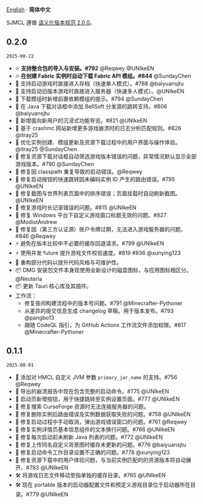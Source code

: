 [English](../CHANGELOG.md) · **简体中文**

SJMCL 遵循 [语义化版本规范 2.0.0](https://semver.org/lang/zh-CN/)。

## 0.2.0

`2025-08-22`

- 🔥 **支持整合包的导入与安装。#792** @Reqwey @UNIkeEN  
- 🔥 **在创建 Fabric 实例时自动下载 Fabric API 模组。#844** @SundayChen  
- 🌟 支持启动游戏时直接进入存档（快速单人模式）。#788 @baiyuansjtu  
- 🌟 支持启动旧版本游戏时直接进入服务器（快速多人模式）。@UNIkeEN  
- 🌟 下载模组时新增前置依赖模组的提示。#794 @SundayChen  
- 🌟 在 Java 下载对话框中添加 BellSoft 分发源的跳转支持。#806 @baiyuansjtu  
- 🌟 新增面向新用户的沉浸式功能导览。#821 @UNIkeEN  
- 🌟 基于 crashmc 网站新增更多游戏崩溃时的日志分析匹配规则。#826 @itray25  
- 🌟 优化实例创建、模组更新及资源下载过程中的用户界面与操作体验。@itray25 @SundayChen  
- 🐛 修复资源下载对话框自动筛选游戏版本错误的问题，异常情况默认显示全部游戏版本。#790 @SundayChen  
- 🐛 修复因 classpath 重复导致的启动错误。@Reqwey  
- 🐛 修复启动按钮的快速跳转因未编码实例 ID 产生的路由错误。#795 @UNIkeEN  
- 🐛 修复截图与世界列表页面中的排序错误；页面挂载时自动刷新截图。@UNIkeEN  
- 🐛 修复游戏时长记录错误的问题。#815 @UNIkeEN  
- 🐛 修复 Windows 平台下自定义游戏窗口标题无效的问题。#827 @ModistAndrew  
- 🐛 修复因（第三方认证源）账户令牌过期，无法进入游戏服务器的问题。#846 @Reqwey  
- ⚡️ 避免在版本比较中不必要的缓存回退请求。#799 @UNIkeEN  
- ⚡️ 使用并发 future 提升游戏文件校验速度。#819 #836 @xunying123  
- 💄 重构部分代码以提升代码风格与可维护性。  
- 📦 DMG 安装包文件本身现使用全新设计的磁盘图标，与应用图标相区分。@Neuteria  
- 📦 更新 Tauri 核心库及其插件。  
- 工作流：  
   - 修复夜间构建流程中的版本号问题。#791 @Minecrafter-Pythoner  
   - 从差异的提交信息生成 changelog 草稿，用于版本发布。#793 @pangbo13  
   - 跟随 CodeQL 指引，为 GitHub Actions 工作流文件添加权限。#817 @Minecrafter-Pythoner  

## 0.1.1

`2025-08-01`

- 🌟 添加对 HMCL 自定义 JVM 参数 `primary_jar_name` 的支持。#756 @Reqwey  
- 🌟 导出的崩溃报告中现在包含完整的启动命令。#775 @UNIkeEN  
- 🌟 启动页新增按钮，用于快捷跳转至实例设置页面。#777 @UNIkeEN  
- 🐛 修复搜索 CurseForge 资源时无法连接服务器的问题。 
- 🐛 修复删除实例后路由错误及实例数据获取失败的问题。#758 @UNIkeEN  
- 🐛 修复启动过程中手动取消，弹出游戏错误窗口的问题。#761 @Reqwey  
- 🐛 修复实例详情页基本信息组件的文本换行问题。#766 @UNIkeEN  
- 🐛 修复每次启动前未刷新 Java 列表的问题。#772 @UNIkeEN  
- 🐛 修复上传同名自定义背景图时缓存未更新的问题。#776 @baiyuansjtu  
- 🐛 修复启动命令工作目录设置不正确的问题。#778 @xunying123  
- 🐛 修复资源下载中的用户体验问题，与当前实例匹配的的资源版本将自动展开。#783 @UNIkeEN  
- 🛠 将游戏日志文件移动至指单独的缓存目录。#765 @UNIkeEN  
- 🛠 现在 portable 版本的启动器配置文件和预定义游戏目录位于启动器所在目录。#779 @UNIkeEN  